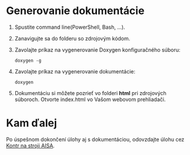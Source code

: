 # Generovanie dokumentácie

1. Spustite command line(PowerShell, Bash, ...).
2. Zanavigujte sa do folderu so zdrojovým kódom.
3. Zavolajte príkaz na vygenerovanie Doxygen konfiguračného súboru:

   ```
   doxygen -g
   ```
4. Zavolajte príkaz na vygenerovanie dokumentácie:
   ```
   doxygen
   ```
5. Dokumentáciu si môžete pozrieť vo folderi **html** pri zdrojových súboroch. Otvorte index.html vo Vašom webovom prehliadači.

# Kam ďalej

Po úspešnom dokončení úlohy aj s dokumentáciou, odovzdajte úlohu cez [Kontr na stroji AISA](../ssh/index.md).
